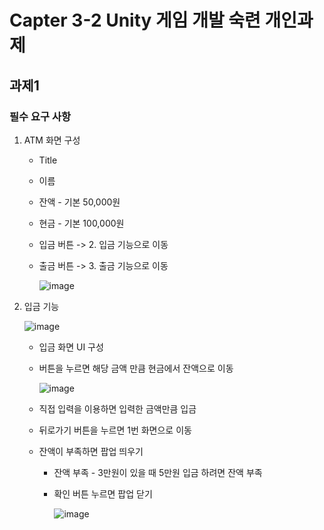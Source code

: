# Capter 3-2 Unity 게임 개발 숙련 개인과제

## 과제1

### 필수 요구 사항

1. ATM 화면 구성
   - Title
   - 이름
   - 잔액 - 기본 50,000원
   - 현금 - 기본 100,000원
   - 입금 버튼 -> 2. 입금 기능으로 이동
   - 출금 버튼 -> 3. 출금 기능으로 이동

     ![image](https://github.com/chai227chai/SpartaBank/assets/37549333/06bb0609-3284-4051-b7bd-027db58c3934)

2. 입금 기능

   ![image](https://github.com/chai227chai/SpartaBank/assets/37549333/4ab8ca98-e08a-4ec6-8885-701c46e8e5ee)

   - 입금 화면 UI 구성
   - 버튼을 누르면 해당 금액 만큼 현금에서 잔액으로 이동

     ![image](https://github.com/chai227chai/SpartaBank/assets/37549333/c3b35a55-8f25-4679-a2cd-250b941ec87f)

   - 직접 입력을 이용하면 입력한 금액만큼 입금
   - 뒤로가기 버튼을 누르면 1번 화면으로 이동
   - 잔액이 부족하면 팝업 띄우기
      - 잔액 부족
             - 3만원이 있을 때 5만원 입금 하려면 잔액 부족
      - 확인 버튼 누르면 팝업 닫기
    
        ![image](https://github.com/chai227chai/SpartaBank/assets/37549333/8cbadcb6-baac-463d-b06c-b90182a82ca1)

 
